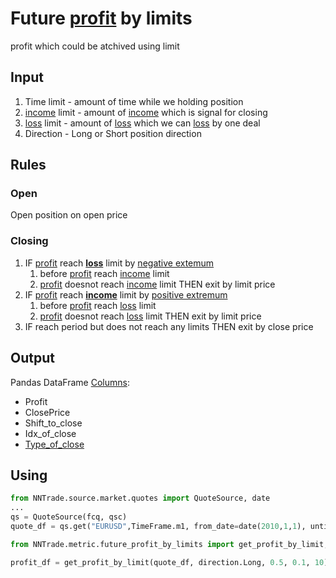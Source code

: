 # Future [profit][gl_profit] by limits
profit which could be atchived using limit

## Input
1. Time limit - amount of time while we holding position
2. [income][gl_income] limit - amount of [income][gl_income] which is signal for closing
3. [loss][gl_loss] limit - amount of [loss][gl_loss] which we can [loss][gl_loss] by one deal
4. Direction - Long or Short position direction

## Rules
### Open
Open position on open price

### Closing
1. IF [profit][gl_profit] reach **[loss][gl_loss]** limit by [negative extemum][gl_NE]
    1. before [profit][gl_profit] reach [income][gl_income] limit
    2. [profit][gl_profit] doesnot reach [income][gl_income] limit
    THEN exit by limit price
2. IF [profit][gl_profit] reach **[income][gl_income]** limit by [positive extremum][gl_PE] 
    1. before [profit][gl_profit] reach [loss][gl_loss] limit
    2. [profit][gl_profit] doesnot reach [loss][gl_loss] limit
    THEN exit by limit price
3. IF reach period but does not reach any limits 
    THEN exit by close price

## Output
Pandas DataFrame
[Columns](./constant/output_col_name.py):
- Profit
- ClosePrice
- Shift_to_close
- Idx_of_close
- [Type_of_close](./constant/closing_types.py)

[gl_profit]: ../../docs/Glossary.md#profit
[gl_NE]: ../../docs/Glossary.md#negative-extremum-ne
[gl_PE]: ../../docs/Glossary.md#positive-extremum-pe
[gl_loss]: ../../docs/Glossary.md#loss
[gl_income]: ../../docs/Glossary.md#income

## Using
```python
from NNTrade.source.market.quotes import QuoteSource, date
...
qs = QuoteSource(fcq, qsc)
quote_df = qs.get("EURUSD",TimeFrame.m1, from_date=date(2010,1,1), untill_date=date(2011,1,1))

from NNTrade.metric.future_profit_by_limits import get_profit_by_limit, direction

profit_df = get_profit_by_limit(quote_df, direction.Long, 0.5, 0.1, 10)

```